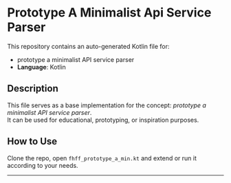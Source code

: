 # Prototype A Minimalist Api Service Parser

This repository contains an auto-generated Kotlin file for:

- prototype a minimalist API service parser
- **Language**: Kotlin

## Description

This file serves as a base implementation for the concept: *prototype a minimalist API service parser*.  
It can be used for educational, prototyping, or inspiration purposes.

## How to Use

Clone the repo, open `fhff_prototype_a_min.kt` and extend or run it according to your needs.

---


